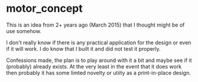 # motor_concept

This is an idea from 2+ years ago (March 2015) that I thought might be of use somehow.  

I don't really know if there is any practical application for the design or even if it will work.  I do know that I built it and did not test it properly.  

Confessions made, the plan is to play around with it a bit and maybe see if it (probably) already exists.  At the very least in the event that it does work then probably it has some limted novelty or utiity as a print-in-place design.  

